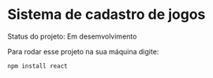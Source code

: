 <h1>Sistema de cadastro de jogos</h1>

Status do projeto: Em desemvolvimento

Para rodar esse projeto na sua máquina digite:

```
npm install react
```
